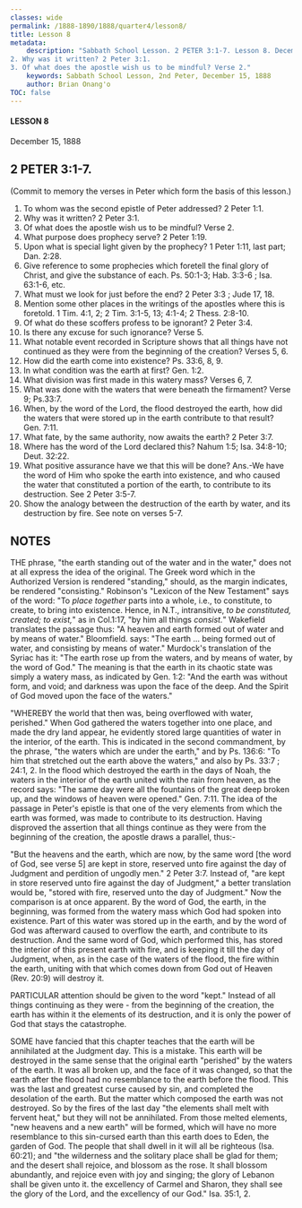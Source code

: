 ```yaml
---
classes: wide
permalink: /1888-1890/1888/quarter4/lesson8/
title: Lesson 8
metadata:
    description: "Sabbath School Lesson. 2 PETER 3:1-7. Lesson 8. December 15, 1888. 1. To whom was the second epistle of Peter addressed? 2 Peter 1:1.
2. Why was it written? 2 Peter 3:1.
3. Of what does the apostle wish us to be mindful? Verse 2."
    keywords: Sabbath School Lesson, 2nd Peter, December 15, 1888
    author: Brian Onang'o
TOC: false
---
```


#### LESSON 8

December 15, 1888

## 2 PETER 3:1-7.

(Commit to memory the verses in Peter which form the basis of this lesson.)

1. To whom was the second epistle of Peter addressed? 2 Peter 1:1.
2. Why was it written? 2 Peter 3:1.
3. Of what does the apostle wish us to be mindful? Verse 2.
4. What purpose does prophecy serve? 2 Peter 1:19.
5. Upon what is special light given by the prophecy? 1 Peter 1:11, last part; Dan. 2:28.
6. Give reference to some prophecies which foretell the final glory of Christ, and give the substance of each. Ps. 50:1-3; Hab. 3:3-6 ; Isa. 63:1-6, etc.
7. What must we look for just before the end? 2 Peter 3:3 ; Jude 17, 18.
8. Mention some other places in the writings of the apostles where this is foretold. 1 Tim. 4:1, 2; 2 Tim. 3:1-5, 13; 4:1-4; 2 Thess. 2:8-10.
9. Of what do these scoffers profess to be ignorant? 2 Peter 3:4.
10. Is there any excuse for such ignorance? Verse 5.
11. What notable event recorded in Scripture shows that all things have not continued as they were from the beginning of the creation? Verses 5, 6.
12. How did the earth come into existence? Ps. 33:6, 8, 9.
13. In what condition was the earth at first? Gen. 1:2.
14. What division was first made in this watery mass? Verses 6, 7.
15. What was done with the waters that were beneath the firmament? Verse 9; Ps.33:7.
16. When, by the word of the Lord, the flood destroyed the earth, how did the waters that were stored up in the earth contribute to that result? Gen. 7:11.
17. What fate, by the same authority, now awaits the earth? 2 Peter 3:7.
18. Where has the word of the Lord declared this? Nahum 1:5; Isa. 34:8-10; Deut. 32:22.
19. What positive assurance have we that this will be done? Ans.-We have the word of Him who spoke the earth into existence, and who caused the water that constituted a portion of the earth, to contribute to its destruction. See 2 Peter 3:5-7.
20. Show the analogy between the destruction of the earth by water, and its destruction by fire. See note on verses 5-7.

## NOTES

THE phrase, "the earth standing out of the water and in  the water," does not at all express the idea of the original. The Greek word which in the Authorized Version is rendered "standing," should, as the margin indicates, be rendered "consisting." Robinson's "Lexicon of the New Testament" says of the word: "To *place together* parts into a whole, i.e., to constitute, to create, to bring into existence. Hence, in N.T., intransitive, *to be constituted, created; to exist,*" as in Col.1:17, "by him all things *consist.*" Wakefield translates the passage thus: "A heaven and earth formed out of water and by means of water." Bloomfield. says: "The earth ... being formed out of water, and consisting by means of water." Murdock's translation of the Syriac has it: "The earth rose up from the waters, and by means of water, by the word of God." The meaning is that the earth in its chaotic state was simply a watery mass, as indicated by Gen. 1:2: "And the earth was without form, and void; and darkness was upon the face of the deep. And the Spirit of God moved upon the face of the waters."

"WHEREBY the world that then was, being overflowed with water, perished." When God gathered the waters together into one place, and made the dry land appear, he evidently stored large quantities of water in the interior, of the earth. This is indicated in the second commandment, by the phrase, "the waters which are under the earth," and by Ps. 136:6: "To him that stretched out the earth above the waters," and also by Ps. 33:7 ; 24:1, 2. In the flood which destroyed the earth in the days of Noah, the waters in the interior of the earth united with the rain from heaven, as the record says: "The same day were all the fountains of the great deep broken up, and the windows of heaven were opened." Gen. 7:11. The idea of the passage in Peter's epistle is that one of the very elements from which the earth was formed, was made to contribute to its destruction. Having disproved the assertion that all things continue as they were from the beginning of the creation, the apostle draws a parallel, thus:-

"But the heavens and the earth, which are now, by the same word [the word of God, see verse 5] are kept in store, reserved unto fire against the day of Judgment and perdition of ungodly men." 2 Peter 3:7. Instead of, "are kept in store reserved unto fire against the day of Judgment," a better translation would be, "stored with fire, reserved unto the day of Judgment." Now the comparison is at once apparent. By the word of God, the earth, in the beginning, was formed from the watery mass which God had spoken into existence. Part of this water was stored up in the earth, and by the word of God was afterward caused to overflow the earth, and contribute to its destruction. And the same word of God, which performed this, has stored the interior of this present earth with fire, and is keeping it till the day of Judgment, when, as in the case of the waters of the flood, the fire within the earth, uniting with that which comes down from God out of Heaven (Rev. 20:9) will destroy it.

PARTICULAR attention should be given to the word "kept." Instead of all things continuing as they were - from the beginning of the creation, the earth has within it the elements of its destruction, and it is only the power of God that stays the catastrophe.

SOME have fancied that this chapter teaches that the earth will be annihilated at the Judgment day. This is a mistake. This earth will be destroyed in the same sense that the original earth "perished" by the waters of the earth. It was all broken up, and the face of it was changed, so that the earth after the flood had no resemblance to the earth before the flood. This was the last and greatest curse caused by sin, and completed the desolation of the earth. But the matter which composed the earth was not destroyed. So by the fires of the last day "the elements shall melt with fervent heat," but they will not be annihilated. From those melted elements, "new heavens and a new earth" will be formed, which will have no more resemblance to this sin-cursed earth than this earth does to Eden, the garden of God. The people that shall dwell in it will all be righteous (Isa. 60:21); and "the wilderness and the solitary place shall be glad for them; and the desert shall rejoice, and blossom as the rose. It shall blossom abundantly, and rejoice even with joy and singing; the glory of Lebanon shall be given unto it. the excellency of Carmel and Sharon, they shall see the glory of the Lord, and the excellency of our God." Isa. 35:1, 2.

